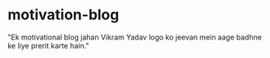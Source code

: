 # motivation-blog
"Ek motivational blog jahan Vikram Yadav logo ko jeevan mein aage badhne ke liye prerit karte hain."
